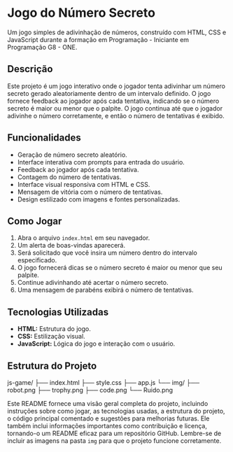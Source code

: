 # Jogo do Número Secreto

Um jogo simples de adivinhação de números, construído com HTML, CSS e JavaScript durante a formação em Programação - Iniciante em Programação G8 - ONE.

## Descrição

Este projeto é um jogo interativo onde o jogador tenta adivinhar um número secreto gerado aleatoriamente dentro de um intervalo definido. O jogo fornece feedback ao jogador após cada tentativa, indicando se o número secreto é maior ou menor que o palpite. O jogo continua até que o jogador adivinhe o número corretamente, e então o número de tentativas é exibido.

## Funcionalidades

* Geração de número secreto aleatório.
* Interface interativa com prompts para entrada do usuário.
* Feedback ao jogador após cada tentativa.
* Contagem do número de tentativas.
* Interface visual responsiva com HTML e CSS.
* Mensagem de vitória com o número de tentativas.
* Design estilizado com imagens e fontes personalizadas.

## Como Jogar

1. Abra o arquivo `index.html` em seu navegador.
2. Um alerta de boas-vindas aparecerá.
3. Será solicitado que você insira um número dentro do intervalo especificado.
4. O jogo fornecerá dicas se o número secreto é maior ou menor que seu palpite.
5. Continue adivinhando até acertar o número secreto.
6. Uma mensagem de parabéns exibirá o número de tentativas.

## Tecnologias Utilizadas

* **HTML:** Estrutura do jogo.
* **CSS:** Estilização visual.
* **JavaScript:** Lógica do jogo e interação com o usuário.

## Estrutura do Projeto
js-game/
├── index.html
├── style.css
├── app.js
└── img/
├── robot.png
├── trophy.png
├── code.png
└── Ruido.png



Este README fornece uma visão geral completa do projeto, incluindo instruções sobre como jogar, as tecnologias usadas, a estrutura do projeto, o código principal comentado e sugestões para melhorias futuras.  Ele também inclui informações importantes como contribuição e licença, tornando-o um README eficaz para um repositório GitHub. Lembre-se de incluir as imagens na pasta `img` para que o projeto funcione corretamente.
